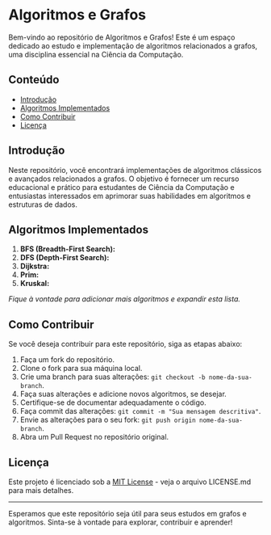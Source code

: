 # Algoritmos e Grafos

Bem-vindo ao repositório de Algoritmos e Grafos! Este é um espaço dedicado ao estudo e implementação de algoritmos relacionados a grafos, uma disciplina essencial na Ciência da Computação.

## Conteúdo

- [Introdução](#introdução)
- [Algoritmos Implementados](#algoritmos-implementados)
- [Como Contribuir](#como-contribuir)
- [Licença](#licença)

## Introdução

Neste repositório, você encontrará implementações de algoritmos clássicos e avançados relacionados a grafos. O objetivo é fornecer um recurso educacional e prático para estudantes de Ciência da Computação e entusiastas interessados em aprimorar suas habilidades em algoritmos e estruturas de dados.

## Algoritmos Implementados

1. **BFS (Breadth-First Search):**
2. **DFS (Depth-First Search):**
3. **Dijkstra:** 
4. **Prim:** 
5. **Kruskal:** 

_Fique à vontade para adicionar mais algoritmos e expandir esta lista._

## Como Contribuir

Se você deseja contribuir para este repositório, siga as etapas abaixo:

1. Faça um fork do repositório.
2. Clone o fork para sua máquina local.
3. Crie uma branch para suas alterações: `git checkout -b nome-da-sua-branch`.
4. Faça suas alterações e adicione novos algoritmos, se desejar.
5. Certifique-se de documentar adequadamente o código.
6. Faça commit das alterações: `git commit -m "Sua mensagem descritiva"`.
7. Envie as alterações para o seu fork: `git push origin nome-da-sua-branch`.
8. Abra um Pull Request no repositório original.

## Licença

Este projeto é licenciado sob a [MIT License](LICENSE.md) - veja o arquivo LICENSE.md para mais detalhes.

---

Esperamos que este repositório seja útil para seus estudos em grafos e algoritmos. Sinta-se à vontade para explorar, contribuir e aprender!
